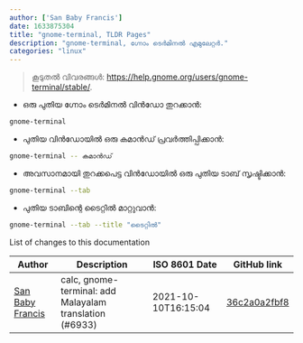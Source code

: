 ```yaml
---
author: ['San Baby Francis']
date: 1633875304
title: "gnome-terminal, TLDR Pages"
description: "gnome-terminal, ഗ്നോം ടെർമിനൽ എമുലേറ്റർ."
categories: "linux"
---
```

> കൂടുതൽ വിവരങ്ങൾ: <https://help.gnome.org/users/gnome-terminal/stable/>.

- ഒരു പുതിയ ഗ്നോം ടെർമിനൽ വിൻഡോ തുറക്കാൻ:

```bash
gnome-terminal
```

- പുതിയ വിൻഡോയിൽ ഒരു കമാൻഡ് പ്രവർത്തിപ്പിക്കാൻ:

```bash
gnome-terminal -- കമാൻഡ്
```

- അവസാനമായി തുറക്കപെട്ട വിൻഡോയിൽ ഒരു പുതിയ ടാബ് സൃഷ്ടിക്കാൻ:

```bash
gnome-terminal --tab
```

- പുതിയ ടാബിന്റെ ടൈറ്റിൽ മാറ്റുവാൻ:

```bash
gnome-terminal --tab --title "ടൈറ്റിൽ"
```
List of changes to this documentation


Author | Description | ISO 8601 Date | GitHub link
------|-----|-----|-----
[San Baby Francis](mailto:san.baby.francis123@gmail.com) | calc, gnome-terminal: add Malayalam translation (#6933) | 2021-10-10T16:15:04 | [36c2a0a2fbf8](https://github.com/tldr-pages/tldr/commit/36c2a0a2fbf8954083bb28c3037b9038294c7c67)

